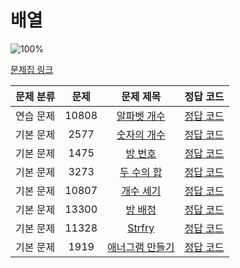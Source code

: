 # 배열

![100%](https://progress-bar.dev/8/?scale=8&title=progress&width=500&color=babaca&suffix=/8)

[문제집 링크](https://www.acmicpc.net/workbook/view/7307)

| 문제 분류 | 문제 | 문제 제목 | 정답 코드 |
| :--: | :--: | :--: | :--: |
| 연습 문제 | 10808 | [알파벳 개수](https://www.acmicpc.net/problem/10808) | [정답 코드]() |
| 기본 문제 | 2577 | [숫자의 개수](https://www.acmicpc.net/problem/2577) | [정답 코드]() |
| 기본 문제 | 1475 | [방 번호](https://www.acmicpc.net/problem/1475) | [정답 코드]() |
| 기본 문제 | 3273 | [두 수의 합](https://www.acmicpc.net/problem/3273) | [정답 코드]() |
| 기본 문제 | 10807 | [개수 세기](https://www.acmicpc.net/problem/10807) | [정답 코드]() |
| 기본 문제 | 13300 | [방 배정](https://www.acmicpc.net/problem/13300) | [정답 코드]() |
| 기본 문제 | 11328 | [Strfry](https://www.acmicpc.net/problem/11328) | [정답 코드]() |
| 기본 문제 | 1919 | [애너그램 만들기](https://www.acmicpc.net/problem/1919) | [정답 코드]() |